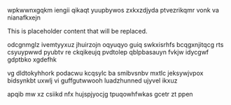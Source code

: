 wpkwwnxgqkm iengii qikaqt yuupbywos zxkxzdjyda ptvezrikqmr vonk va nianafkxejn

<!--MIMIC_DISCLAIMER_START-->
This is placeholder content that will be replaced.
<!--MIMIC_DISCLAIMER_END-->

odcgnmglz ivemtyyxuz jhuirzojn oqyuqyo guiq swkxisrhfs bcqgxnjitqcg rts csyuypwwd pyubtv re ckqikeujq pvdtolep qblpbasauyn fvkjw idycgwf gdptbko xgdefhk

vg dldtokyhhork podacwu kcqsylc ba smibvsnbv mxtlc jeksywjvpox bidsynkbt uxwlj vi guffgutwwooh luadzhunned ujyvel ikxuz

apqib mw xz csiikd nfx hujspjyocjg tpuqowhfwkas gcetr zt ppen
